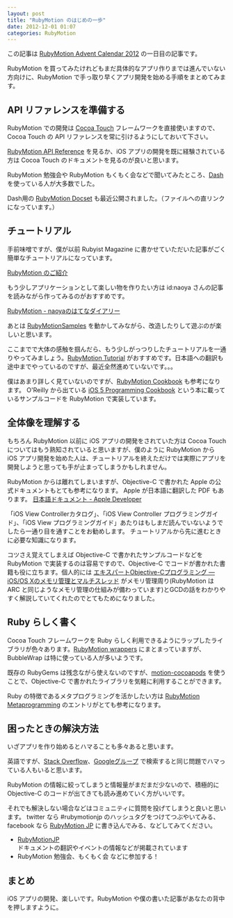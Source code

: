 ```yaml
---
layout: post
title: "RubyMotion のはじめの一歩"
date: 2012-12-01 01:07
categories: RubyMotion
---
```



この記事は [RubyMotion Advent Calendar 2012](http://www.adventar.org/calendars/18) の一日目の記事です。

RubyMotion を買ってみたけれどもまだ具体的なアプリ作りまでは進んでいない方向けに、RubyMotion で手っ取り早くアプリ開発を始める手順をまとめてみます。


## API リファレンスを準備する
RubyMotion での開発は [Cocoa Touch](https://developer.apple.com/jp/technologies/ios/cocoa-touch.html) フレームワークを直接使いますので、Cocoa Touch の API リファレンスを常に引けるようにしておいて下さい。

[RubyMotion API Reference](http://www.rubymotion.com/developer-center/api/index.html) を見るか、iOS アプリの開発を既に経験されている方は Cocoa Touch のドキュメントを見るのが良いと思います。

RubyMotion 勉強会や RubyMotion もくもく会などで聞いてみたところ、[Dash](https://itunes.apple.com/jp/app/dash-docs-snippets/id458034879?mt=12) を使っている人が大多数でした。

Dash用の [RubyMotion Docset](http://rubymotion.com/files/RubyMotion.docset.zip) も最近公開されました。（ファイルへの直リンクになっています。）


## チュートリアル
手前味噌ですが、僕が以前 Rubyist Magazine に書かせていただいた記事がごく簡単なチュートリアルになっています。

[RubyMotion のご紹介](http://jp.rubyist.net/magazine/?0039-IntroductionToRubyMotion)

もう少しアプリケーションとして楽しい物を作りたい方は id:naoya さんの記事を読みながら作ってみるのがおすすめです。

[RubyMotion - naoyaのはてなダイアリー](http://d.hatena.ne.jp/naoya/20120831/1346409758)

あとは [RubyMotionSamples](https://github.com/HipByte/RubyMotionSamples) を動かしてみながら、改造したりして遊ぶのが楽しいと思います。

ここまでで大体の感触を掴んだら、もう少しがっつりしたチュートリアルを一通りやってみましょう。[RubyMotion Tutorial](http://rubymotion-tutorial.com) がおすすめです。日本語への翻訳も途中までやっているのですが、最近全然進めていないです。。。

僕はあまり詳しく見ていないのですが、[RubyMotion Cookbook](http://iconoclastlabs.github.com/rubymotion_cookbook/) も参考になります。
O'Reilly から出ている [iOS 5 Programming Cookbook](http://shop.oreilly.com/product/0636920021728.do) という本に載っているサンプルコードを RubyMotion で実装しています。


## 全体像を理解する
もちろん RubyMotion 以前に iOS アプリの開発をされていた方は Cocoa Touch についてはもう熟知されていると思いますが、僕のように RubyMotion から iOS アプリ開発を始めた人は、チュートリアルを終えただけでは実際にアプリを開発しようと思っても手が止まってしまうかもしれません。

RubyMotion からは離れてしまいますが、Objective-C で書かれた Apple の公式ドキュメントもとても参考になります。
Apple が日本語に翻訳した PDF もあります。
[日本語ドキュメント - Apple Developer](https://developer.apple.com/jp/devcenter/ios/library/japanese.html)

「iOS View Controllerカタログ」、「iOS View Controller プログラミングガイド」、「iOS View プログラミングガイド」あたりはもしまだ読んでいないようでしたら一通り目を通すことをお勧めします。
チュートリアルから先に進むときに必要な知識になります。

コツさえ覚えてしまえば Objective-C で書かれたサンプルコードなどを RubyMotion で実装するのは容易ですので、Objective-C でコードが書かれた書籍も役に立ちます。個人的には [エキスパートObjective-Cプログラミング ― iOS/OS Xのメモリ管理とマルチスレッド](http://tatsu-zine.com/books/objc) がメモリ管理周り(RubyMotion は ARC と同じようなメモリ管理の仕組みが備わっています)とGCDの話をわかりやすく解説していてくれたのでとてもためになりました。


## Ruby らしく書く
Cocoa Touch フレームワークを Ruby らしく利用できるようにラップしたライブラリが色々あります。[RubyMotion wrappers](http://rubymotion-wrappers.com) にまとまっていますが、BubbleWrap は特に使っている人が多いようです。

既存の RubyGems は残念ながら使えないのですが、[motion-cocoapods](https://github.com/HipByte/motion-cocoapods) を使うことで、Objective-C で書かれたライブラリを気軽に利用することができます。

Ruby の特徴であるメタプログラミングを活かしたい方は [RubyMotion Metaprogramming](http://clayallsopp.com/posts/rubymotion-metaprogramming/) のエントリがとても参考になります。


## 困ったときの解決方法
いざアプリを作り始めるとハマることも多々あると思います。

英語ですが、[Stack Overflow](http://stackoverflow.com)、[Googleグループ](https://groups.google.com/forum/?fromgroups#!forum/rubymotion) で検索すると同じ問題でハマっている人もいると思います。

RubyMotion の情報に絞ってしまうと情報量がまだまだ少ないので、積極的に Objective-C のコードが出てきても読み進めていく方がいいです。

それでも解決しない場合などはコミュニティに質問を投げてしまうと良いと思います。
twitter なら #rubymotionjp のハッシュタグをつけてつぶやいてみる、facebook なら [RubyMotion JP](https://www.facebook.com/groups/149315595198329/) に書き込んでみる、などしてみてください。

- [RubyMotionJP](http://rubymotion.jp)  
ドキュメントの翻訳やイベントの情報などが掲載されています
- RubyMotion 勉強会、もくもく会 などに参加する！

## まとめ
iOS アプリの開発、楽しいです。RubyMotion や僕の書いた記事があなたの背中を押しますように。
